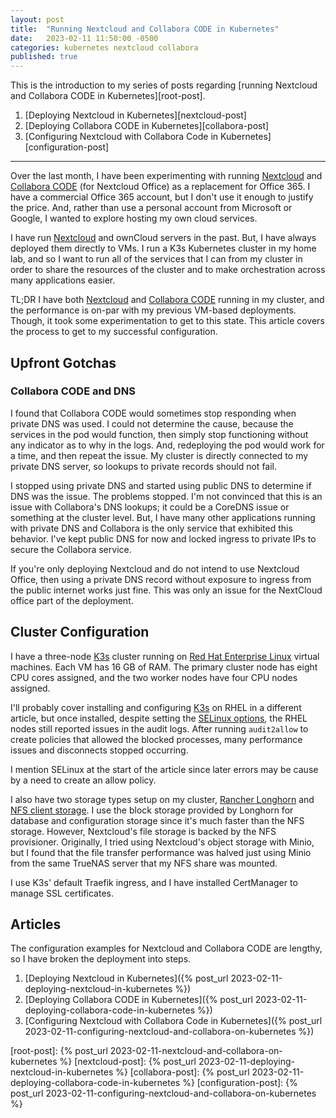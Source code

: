 ```yaml
---
layout: post
title:  "Running Nextcloud and Collabora CODE in Kubernetes"
date:   2023-02-11 11:50:00 -0500
categories: kubernetes nextcloud collabora
published: true
---
```

This is the introduction to my series of posts regarding [running Nextcloud and Collabora CODE in Kubernetes][root-post].

1. [Deploying Nextcloud in Kubernetes][nextcloud-post]
2. [Deploying Collabora CODE in Kubernetes][collabora-post]
3. [Configuring Nextcloud with Collabora Code in Kubernetes][configuration-post]

---

Over the last month, I have been experimenting with running [Nextcloud][nextcloud] and [Collabora CODE][collabora] (for Nextcloud Office) as a replacement for Office 365.  I have a commercial Office 365 account, but I don't use it enough to justify the price.  And, rather than use a personal account from Microsoft or Google, I wanted to explore hosting my own cloud services.

I have run [Nextcloud][nextcloud] and ownCloud servers in the past. But, I have always deployed them directly to VMs.  I run a K3s Kubernetes cluster in my home lab, and so I want to run all of the services that I can from my cluster in order to share the resources of the cluster and to make orchestration across many applications easier.

TL;DR I have both [Nextcloud][nextcloud] and [Collabora CODE][collabora] running in my cluster, and the performance is on-par with my previous VM-based deployments.  Though, it took some experimentation to get to this state.  This article covers the process to get to my successful configuration.

## Upfront Gotchas

### Collabora CODE and DNS

I found that Collabora CODE would sometimes stop responding when private DNS was used.  I could not determine the cause, because the services in the pod would function, then simply stop functioning without any indicator as to why in the logs.  And, redeploying the pod would work for a time, and then repeat the issue.  My cluster is directly connected to my private DNS server, so lookups to private records should not fail.  

I stopped using private DNS and started using public DNS to determine if DNS was the issue. The problems stopped.  I'm not convinced that this is an issue with Collabora's DNS lookups; it could be a CoreDNS issue or something at the cluster level.  But, I have many other applications running with private DNS and Collabora is the only service that exhibited this behavior.  I've kept public DNS for now and locked ingress to private IPs to secure the Collabora service.

If you're only deploying Nextcloud and do not intend to use Nextcloud Office, then using a private DNS record without exposure to ingress from the public internet works just fine.  This was only an issue for the NextCloud office part of the deployment.

## Cluster Configuration

I have a three-node [K3s][k3s] cluster running on [Red Hat Enterprise Linux][rhel] virtual machines.  Each VM has 16 GB of RAM.  The primary cluster node has eight CPU cores assigned, and the two worker nodes have four CPU nodes assigned.

I'll probably cover installing and configuring [K3s][k3s] on RHEL in a different article, but once installed, despite setting the [SELinux options][selinux], the RHEL nodes still reported issues in the audit logs.  After running `audit2allow` to create policies that allowed the blocked processes, many performance issues and disconnects stopped occurring.

I mention SELinux at the start of the article since later errors may be cause by a need to create an allow policy.

I also have two storage types setup on my cluster, [Rancher Longhorn][longhorn] and [NFS client storage][nfs-storage].  I use the block storage provided by Longhorn for database and configuration storage since it's much faster than the NFS storage.  However, Nextcloud's file storage is backed by the NFS provisioner.  Originally, I tried using Nextcloud's object storage with Minio, but I found that the file transfer performance was halved just using Minio from the same TrueNAS server that my NFS share was mounted.

I use K3s' default Traefik ingress, and I have installed CertManager to manage SSL certificates.

## Articles

The configuration examples for Nextcloud and Collabora CODE are lengthy, so I have broken the deployment into steps.

1. [Deploying Nextcloud in Kubernetes]({% post_url 2023-02-11-deploying-nextcloud-in-kubernetes %})
1. [Deploying Collabora CODE in Kubernetes]({% post_url 2023-02-11-deploying-collabora-code-in-kubernetes %})
1. [Configuring Nextcloud with Collabora Code in Kubernetes]({% post_url 2023-02-11-configuring-nextcloud-and-collabora-on-kubernetes %})

[rhel]: https://www.redhat.com/en/technologies/linux-platforms/enterprise-linux
[nextcloud]: https://nextcloud.com/
[collabora]: https://www.collaboraoffice.com/code/
[k3s]: https://docs.k3s.io/installation
[selinux]: https://docs.k3s.io/advanced#selinux-support
[longhorn]: https://docs.k3s.io/storage
[nfs-storage]: https://www.phillipsj.net/posts/k3s-enable-nfs-storage/
[root-post]: {% post_url 2023-02-11-nextcloud-and-collabora-on-kubernetes %}
[nextcloud-post]: {% post_url 2023-02-11-deploying-nextcloud-in-kubernetes %}
[collabora-post]: {% post_url 2023-02-11-deploying-collabora-code-in-kubernetes %}
[configuration-post]: {% post_url 2023-02-11-configuring-nextcloud-and-collabora-on-kubernetes %}
